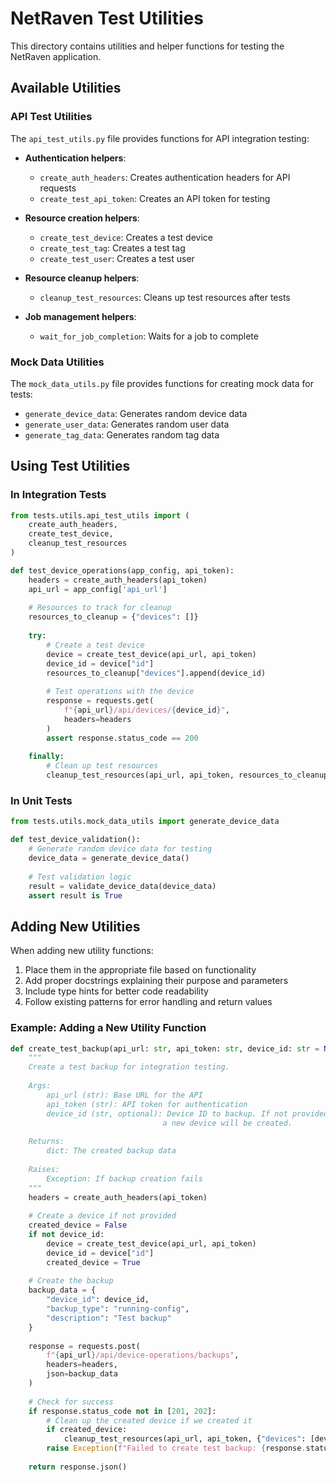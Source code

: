 # NetRaven Test Utilities

This directory contains utilities and helper functions for testing the NetRaven application.

## Available Utilities

### API Test Utilities

The `api_test_utils.py` file provides functions for API integration testing:

- **Authentication helpers**:
  - `create_auth_headers`: Creates authentication headers for API requests
  - `create_test_api_token`: Creates an API token for testing

- **Resource creation helpers**:
  - `create_test_device`: Creates a test device
  - `create_test_tag`: Creates a test tag
  - `create_test_user`: Creates a test user

- **Resource cleanup helpers**:
  - `cleanup_test_resources`: Cleans up test resources after tests

- **Job management helpers**:
  - `wait_for_job_completion`: Waits for a job to complete

### Mock Data Utilities

The `mock_data_utils.py` file provides functions for creating mock data for tests:

- `generate_device_data`: Generates random device data
- `generate_user_data`: Generates random user data
- `generate_tag_data`: Generates random tag data

## Using Test Utilities

### In Integration Tests

```python
from tests.utils.api_test_utils import (
    create_auth_headers,
    create_test_device,
    cleanup_test_resources
)

def test_device_operations(app_config, api_token):
    headers = create_auth_headers(api_token)
    api_url = app_config['api_url']
    
    # Resources to track for cleanup
    resources_to_cleanup = {"devices": []}
    
    try:
        # Create a test device
        device = create_test_device(api_url, api_token)
        device_id = device["id"]
        resources_to_cleanup["devices"].append(device_id)
        
        # Test operations with the device
        response = requests.get(
            f"{api_url}/api/devices/{device_id}",
            headers=headers
        )
        assert response.status_code == 200
        
    finally:
        # Clean up test resources
        cleanup_test_resources(api_url, api_token, resources_to_cleanup)
```

### In Unit Tests

```python
from tests.utils.mock_data_utils import generate_device_data

def test_device_validation():
    # Generate random device data for testing
    device_data = generate_device_data()
    
    # Test validation logic
    result = validate_device_data(device_data)
    assert result is True
```

## Adding New Utilities

When adding new utility functions:

1. Place them in the appropriate file based on functionality
2. Add proper docstrings explaining their purpose and parameters
3. Include type hints for better code readability
4. Follow existing patterns for error handling and return values

### Example: Adding a New Utility Function

```python
def create_test_backup(api_url: str, api_token: str, device_id: str = None) -> dict:
    """
    Create a test backup for integration testing.
    
    Args:
        api_url (str): Base URL for the API
        api_token (str): API token for authentication
        device_id (str, optional): Device ID to backup. If not provided,
                                  a new device will be created.
    
    Returns:
        dict: The created backup data
    
    Raises:
        Exception: If backup creation fails
    """
    headers = create_auth_headers(api_token)
    
    # Create a device if not provided
    created_device = False
    if not device_id:
        device = create_test_device(api_url, api_token)
        device_id = device["id"]
        created_device = True
    
    # Create the backup
    backup_data = {
        "device_id": device_id,
        "backup_type": "running-config",
        "description": "Test backup"
    }
    
    response = requests.post(
        f"{api_url}/api/device-operations/backups",
        headers=headers,
        json=backup_data
    )
    
    # Check for success
    if response.status_code not in [201, 202]:
        # Clean up the created device if we created it
        if created_device:
            cleanup_test_resources(api_url, api_token, {"devices": [device_id]})
        raise Exception(f"Failed to create test backup: {response.status_code} - {response.text}")
    
    return response.json()
``` 